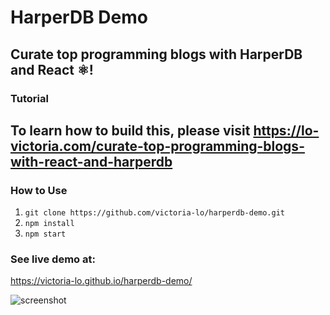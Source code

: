 # HarperDB Demo
Curate top programming blogs with HarperDB and React ⚛️!
-
### Tutorial
To learn how to build this, please visit https://lo-victoria.com/curate-top-programming-blogs-with-react-and-harperdb
-
### How to Use
1. `git clone https://github.com/victoria-lo/harperdb-demo.git`
2. `npm install`
3. `npm start`

### See live demo at: 
https://victoria-lo.github.io/harperdb-demo/

![screenshot](public/demo.PNG)
